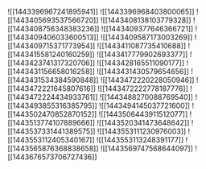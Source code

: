 ![[1443396967241895941]]
![[1443396968403800065]]
![[1443405693537566720]]
![[1443408138103779328]]
![[1443408756348383236]]
![[1443409377646366721]]
![[1443409406033600513]]
![[1443409587173003269]]
![[1443409715371773954]]
![[1443411087735410688]]
![[1443415581240160259]]
![[1443417779902693377]]
![[1443423741317320706]]
![[1443428165511090177]]
![[1443431156658016258]]
![[1443431430579654656]]
![[1443431534384590848]]
![[1443472220228050946]]
![[1443472221645807616]]
![[1443472222778187776]]
![[1443472224434933761]]
![[1443488270088769540]]
![[1443493855316385795]]
![[1443494145037721600]]
![[1443502470852870152]]
![[1443506443911512077]]
![[1443513774107889666]]
![[1443520341473648642]]
![[1443537331441389575]]
![[1443553111230976003]]
![[1443553112405340167]]
![[1443553113248391177]]
![[1443565876368838658]]
![[1443569747568644097]]
![[1443676573706727436]]

